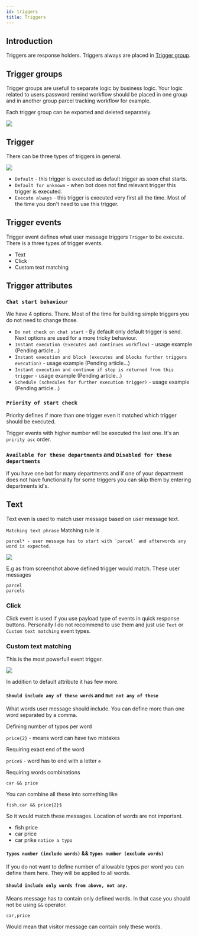 ```yaml
---
id: triggers
title: Triggers
---
```


## Introduction

Triggers are response holders. Triggers always are placed in [Trigger group](#trigger-groups).

## Trigger groups

Trigger groups are usefull to separate logic by business logic. Your logic related to users password remind workflow should be placed in one group and in another group parcel tracking workflow for example.

Each trigger group can be exported and deleted separately.

![](/img/bot/delete-export.png)

## Trigger

There can be three types of triggers in general.

![](/img/bot/trigger-type.png)

* `Default` - this trigger is executed as default trigger as soon chat starts.
* `Default for unknown` - when bot does not find relevant trigger this trigger is executed.
* `Execute always` - this trigger is executed very first all the time. Most of the time you don't need to use this trigger.

## Trigger events

Trigger event defines what user message triggers `Trigger` to be execute.
There is a three types of trigger events.

* Text
* Click
* Custom text matching

## Trigger attributes

### `Chat start behaviour`

We have 4 options. There. Most of the time for building simple triggers you do not need to change those.

* `Do not check on chat start` - By default only default trigger is send. Next options are used for a more tricky behaviour.
* `Instant execution (Executes and continues workflow)` - usage example (Pending article...)
* `Instant execution and block (executes and blocks further triggers execution)` - usage example (Pending article...)
* `Instant execution and continue if stop is returned from this trigger` - usage example (Pending article...)
* `Schedule (schedules for further execution trigger)` - usage example (Pending article...)

### `Priority of start check`

Priority defines if more than one trigger even it matched which trigger should be executed.

Trigger events with higher number will be executed the last one. It's an `pririty asc` order.

### `Available for these departments` and `Disabled for these departments`

If you have one bot for many departments and if one of your department does not have functionality for some triggers you can skip them by entering departments id's.

## Text

Text even is used to match user message based on user message text. 

`Matching text phrase` Matching rule is 

```
parcel* - user message has to start with `parcel` and afterwords any word is expected. 
```

![](/img/bot/text-event.png)

E.g as from screenshot above defined trigger would match. These user messages
```
parcel
parcels
```

### Click

Click event is used if you use payload type of events in quick response buttons. Personally I do not recommend to use them and just use `Text` or `Custom text matching` event types.

### Custom text matching
 
This is the most powerfull event trigger.

![](/img/bot/custom-text-matching.png)

In addition to default attribute it has few more.

#### `Should include any of these words` and `But not any of these`

What words user message should include. You can define more than one word separated by a comma.

Defining number of typos per word

`price{2}` - means word can have two mistakes

Requiring exact end of the word

`price$` - word has to end with a letter `e`

Requiring words combinations

`car && price`

You can combine all these into something like

`fish,car && price{2}$`

So it would match these messages. Location of words are not important.

* fish price
* car price
* car prike `notice a typo`

#### `Typos number (include words)` && `Typos number (exclude words)`

If you do not want to define number of allowable typos per word you can define them here. They will be applied to all words.

#### `Should include only words from above, not any.`

Means message has to contain only defined words. In that case you should not be using `&&` operator.

`car,price`

Would mean that visitor message can contain only these words.